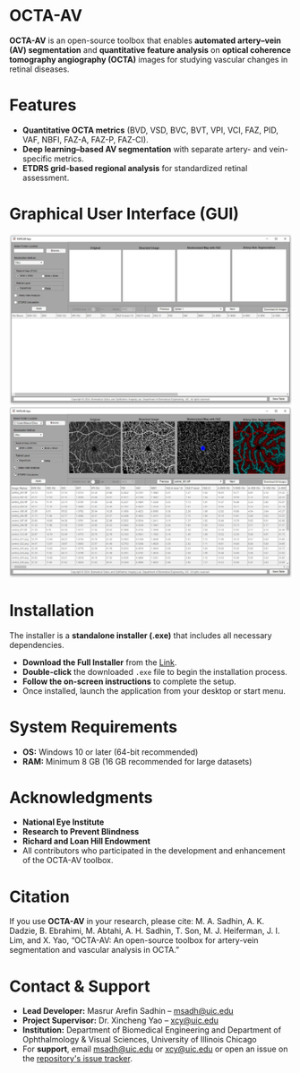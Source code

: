 # OCTA-AV
**OCTA-AV** is an open-source toolbox that enables **automated artery–vein (AV) segmentation** and **quantitative feature analysis** on **optical coherence tomography angiography (OCTA)** images for studying vascular changes in retinal diseases.

# Features
- **Quantitative OCTA metrics** (BVD, VSD, BVC, BVT, VPI, VCI, FAZ, PID, VAF, NBFI, FAZ-A, FAZ-P, FAZ-CI).
- **Deep learning–based AV segmentation** with separate artery- and vein-specific metrics.
- **ETDRS grid-based regional analysis** for standardized retinal assessment.
# Graphical User Interface (GUI)
![OCTA-AV GUI](images/gui.jpg)
![OCTA-AV features](images/features.jpg)
# Installation
The installer is a **standalone installer (.exe)** that includes all necessary dependencies.
- **Download the Full Installer** from the [Link](https://uofi.box.com/s/4khlb5nzhs1jh6o3ulf22k3iajwwspm5).
- **Double-click** the downloaded `.exe` file to begin the installation process.
- **Follow the on-screen instructions** to complete the setup.
- Once installed, launch the application from your desktop or start menu.

# System Requirements
- **OS:** Windows 10 or later (64-bit recommended)
- **RAM:** Minimum 8 GB (16 GB recommended for large datasets)

# Acknowledgments
- **National Eye Institute**
- **Research to Prevent Blindness**
- **Richard and Loan Hill Endowment**
- All contributors who participated in the development and enhancement of the OCTA-AV toolbox.

# Citation
If you use **OCTA-AV** in your research, please cite:
M. A. Sadhin, A. K. Dadzie, B. Ebrahimi, M. Abtahi, A. H. Sadhin, T. Son, M. J. Heiferman, J. I. Lim, and X. Yao, “OCTA-AV: An open-source toolbox for artery-vein segmentation and vascular analysis in OCTA.”

# Contact & Support
- **Lead Developer:** Masrur Arefin Sadhin – [msadh@uic.edu](mailto:msadh@uic.edu)
- **Project Supervisor:** Dr. Xincheng Yao – [xcy@uic.edu](mailto:xcy@uic.edu)
- **Institution:** Department of Biomedical Engineering and Department of Ophthalmology & Visual Sciences, University of Illinois Chicago
- For **support**, email [msadh@uic.edu](mailto:msadh@uic.edu) or [xcy@uic.edu](mailto:xcy@uic.edu) or open an issue on the [repository's issue tracker](../../issues).

  
